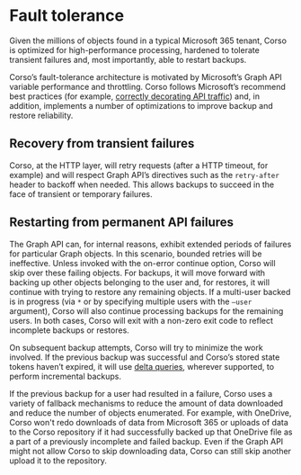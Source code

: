 # Fault tolerance

Given the millions of objects found in a typical Microsoft 365 tenant,
Corso is optimized for high-performance processing, hardened to
tolerate transient failures and, most importantly, able to restart backups.

Corso’s fault-tolerance architecture is motivated by Microsoft’s Graph
API variable performance and throttling. Corso follows Microsoft’s
recommend best practices (for example, [correctly decorating API
traffic](https://learn.microsoft.com/en-us/sharepoint/dev/general-development/how-to-avoid-getting-throttled-or-blocked-in-sharepoint-online#how-to-decorate-your-http-traffic))
and, in addition, implements a number of optimizations to improve
backup and restore reliability.

## Recovery from transient failures

Corso, at the HTTP layer, will retry requests (after a HTTP timeout,
for example) and will respect Graph API’s directives such as the
`retry-after` header to backoff when needed. This allows backups to
succeed in the face of transient or temporary failures.

## Restarting from permanent API failures

The Graph API can, for internal reasons, exhibit extended periods of
failures for particular Graph objects. In this scenario, bounded retries
will be ineffective. Unless invoked with the on-error continue option,
Corso will skip over these failing objects. For
backups, it will move forward with backing up other objects belonging
to the user and, for restores, it will continue with trying to restore
any remaining objects. If a multi-user backed is in progress (via `*`
or by specifying multiple users with the `—user` argument), Corso will
also continue processing backups for the remaining users. In both
cases, Corso will exit with a non-zero exit code to reflect incomplete
backups or restores.

On subsequent backup attempts, Corso will try to
minimize the work involved. If the previous backup was successful and
Corso’s stored state tokens haven’t expired, it will use [delta
queries](https://learn.microsoft.com/en-us/graph/delta-query-overview),
wherever supported, to perform incremental backups.

If the previous backup for a user had resulted in a failure, Corso
uses a variety of fallback mechanisms to reduce the amount of data
downloaded and reduce the number of objects enumerated. For example, with
OneDrive, Corso won't redo downloads of data from Microsoft 365 or
uploads of data to the Corso repository if it had successfully backed
up that OneDrive file as a part of a previously incomplete and failed
backup. Even if the Graph API might not allow Corso to skip
downloading data, Corso can still skip another upload it to the repository.
